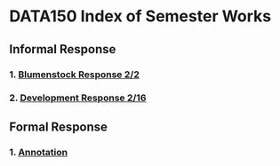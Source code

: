 # DATA150 Index of Semester Works

## Informal Response

### 1. [Blumenstock Response 2/2](https://serena-zheyiliu.github.io/DATA150_Serena/blumenstock.html)
### 2. [Development Response 2/16](https://serena-zheyiliu.github.io/DATA150_Serena/Feb16th.html)

## Formal Response

### 1. [Annotation]((https://serena-zheyiliu.github.io/DATA150_Serena/Annotation.html))
